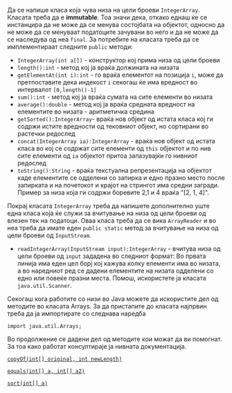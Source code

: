 Да се напише класа која чува низа на цели броеви `IntegerArray`. Класата треба да е **immutable**. Тоа значи дека, откако еднаш ќе се инстанцира да не може да се менува состојбата на објектот, односно да не може да се менуваат податоците зачувани во него и да не може да се наследува од неа `final`.
За потребите на класата треба да се имплементираат следните `public` методи:

 - `IntegerArray(int a[])` - конструктор кој прима низа од цели броеви
 - `length():int` - метод кој ја враќа должината на низата
 - `getElementAt(int i):int` - го враќа елементот на позиција `i`, може да претпоставите дека индекост `i` секогаш ќе има вредност во интервалот `[0,length()-1]`
 - `sum():int` -  метод кој ја враќа сумата на сите елемeнти во низата
 - `average():double`  - метод кој ја враќа средната вредност на елементите во низата - аритметичка средина
 - `getSorted():IntegerArray`- враќа нов објект од истата класа кој ги содржи истите вредности од тековниот објект, но сортирани во растечки редослед
 - `concat(IntegerArray ia):IntegerArray` - враќа нов објект од истата класа во кој се содржат сите елементи од `this` објектот и по нив сите елементи од `ia` објектот притоа запазувајќи го нивниот редослед
 - `toString():String` - враќа текстуална репрезентација на објектот каде елементите се одделени со запиркa и едно празно место после запирката и на почетокот и крајот на стрингот има средни загради. Пример за низа која ги содржи боревите 2,1 и 4 враќа "[2, 1, 4]".

Покрај класата `IntegerArray` треба да напишете дополнително уште една класа која ќе служи за вчитување на низа од цели броеви од влезен тек на податоци. Оваа класа треба да се вика `ArrayReader` и во неа треба да имате еден `public static` метод за вчитување на низа од цели броеви од `InputStream`.

 - `readIntegerArray(InputStream input):IntegerArray` - вчитува низа од цели броеви од `input` зададена во следниот формат: Во првата линија има еден цел борј кој кажува колку елементи има во низата, а во наредниот ред се дадени елементите на низата одделени со едно или повеќе празни места. Помош, искористете ја класата `java.util.Scanner`.


Секогаш кога работите со низи во Java можете да искористите дел од методите во класата Arrays.
За да пристапите до класата најпрвин треба да ја импортирате со следнава наредба

    import java.util.Arrays;

Во продолжение се дадени дел од методите кои можат да ви помогнат. За тоа како работат консултираје ја нивната документација.

[`copyOf(int[] original, int newLength)`][1]

 [`equals(int[] a, int[] a2)`][2]  

 [`sort(int[] a)`][3]


  [1]: http://docs.oracle.com/javase/7/docs/api/java/util/Arrays.html#copyOf%28int%5B%5D,%20int%29
  [2]: http://docs.oracle.com/javase/7/docs/api/java/util/Arrays.html#equals%28int%5B%5D,%20int%5B%5D%29
  [3]: http://docs.oracle.com/javase/7/docs/api/java/util/Arrays.html#sort%28int%5B%5D%29
